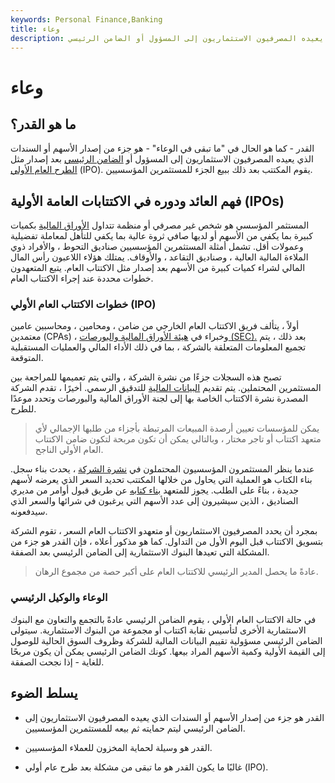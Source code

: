 ```yaml
---
keywords: Personal Finance,Banking
title: وعاء
description: القدر هو جزء من إصدار الأسهم أو السندات الذي يعيده المصرفيون الاستثماريون إلى المسؤول أو الضامن الرئيسي.
---
```


# وعاء
## ما هو القدر؟

القدر - كما هو الحال في "ما تبقى في الوعاء" - هو جزء من إصدار الأسهم أو السندات الذي يعيده المصرفيون الاستثماريون إلى المسؤول أو [الضامن الرئيسي](/leadunderwriter) بعد إصدار مثل [الطرح العام الأولي](/ipo) (IPO). يقوم المكتتب بعد ذلك ببيع الجزء للمستثمرين المؤسسيين.

## فهم العائد ودوره في الاكتتابات العامة الأولية (IPOs)

المستثمر المؤسسي هو شخص غير مصرفي أو منظمة تتداول [الأوراق المالية](/investment-securities) بكميات كبيرة بما يكفي من الأسهم أو لديها صافي ثروة عالية بما يكفي للتأهل لمعاملة تفضيلية وعمولات أقل. تشمل أمثلة المستثمرين المؤسسيين صناديق التحوط ، والأفراد ذوي الملاءة المالية العالية ، وصناديق التقاعد ، والأوقاف. يمتلك هؤلاء اللاعبون رأس المال المالي لشراء كميات كبيرة من الأسهم بعد إصدار مثل الاكتتاب العام. يتبع المتعهدون خطوات محددة عند إجراء الاكتتاب العام.

### خطوات الاكتتاب العام الأولي (IPO)

أولاً ، يتألف فريق الاكتتاب العام الخارجي من ضامن ، ومحامين ، ومحاسبين عامين معتمدين (CPAs) ، وخبراء في [هيئة الأوراق المالية والبورصات (SEC).](/sec) بعد ذلك ، يتم تجميع المعلومات المتعلقة بالشركة ، بما في ذلك الأداء المالي والعمليات المستقبلية المتوقعة.

تصبح هذه السجلات جزءًا من نشرة الشركة ، والتي يتم تعميمها للمراجعة بين المستثمرين المحتملين. يتم تقديم [البيانات المالية](/financial-statements) للتدقيق الرسمي. أخيرًا ، تقدم الشركة المصدرة نشرة الاكتتاب الخاصة بها إلى لجنة الأوراق المالية والبورصات وتحدد موعدًا للطرح.

> يمكن للمؤسسات تعيين أرصدة المبيعات المرتبطة بأجزاء من طلبها الإجمالي لأي متعهد اكتتاب أو تاجر مختار ، وبالتالي يمكن أن تكون مربحة لتكون ضامن الاكتتاب العام الأولي الناجح.

>

عندما ينظر المستثمرون المؤسسيون المحتملون في [نشرة الشركة](/prospectus) ، يحدث بناء سجل. بناء الكتاب هو العملية التي يحاول من خلالها المكتتب تحديد السعر الذي يعرضه لأسهم جديدة ، بناءً على الطلب. يجوز للمتعهد [بناء كتابه](/bookbuilding) عن طريق قبول أوامر من مديري الصناديق ، الذين سيشيرون إلى عدد الأسهم التي يرغبون في شرائها والسعر الذي سيدفعونه.

بمجرد أن يحدد المصرفيون الاستثماريون أو متعهدو الاكتتاب العام السعر ، تقوم الشركة بتسويق الاكتتاب قبل اليوم الأول من التداول. كما هو مذكور أعلاه ، فإن القدر هو جزء من المشكلة التي تعيدها البنوك الاستثمارية إلى الضامن الرئيسي بعد الصفقة.

> عادةً ما يحصل المدير الرئيسي للاكتتاب العام على أكبر حصة من مجموع الرهان.

>

### الوعاء والوكيل الرئيسي

في حالة الاكتتاب العام الأولي ، يقوم الضامن الرئيسي عادةً بالتجمع والتعاون مع البنوك الاستثمارية الأخرى لتأسيس نقابة اكتتاب أو مجموعة من البنوك الاستثمارية. سيتولى الضامن الرئيسي مسؤولية تقييم البيانات المالية للشركة وظروف السوق الحالية للوصول إلى القيمة الأولية وكمية الأسهم المراد بيعها. كونك الضامن الرئيسي يمكن أن يكون مربحًا للغاية - إذا نجحت الصفقة.

## يسلط الضوء

- القدر هو جزء من إصدار الأسهم أو السندات الذي يعيده المصرفيون الاستثماريون إلى الضامن الرئيسي ليتم حمايته ثم بيعه للمستثمرين المؤسسيين.

- القدر هو وسيلة لحماية المخزون للعملاء المؤسسيين.

- غالبًا ما يكون القدر هو ما تبقى من مشكلة بعد طرح عام أولي (IPO).

